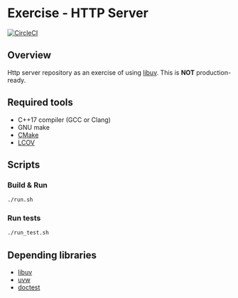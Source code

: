 # Exercise - HTTP Server

[![CircleCI](https://circleci.com/gh/kzok/exercise-http-server.svg?style=shield)](https://circleci.com/gh/kzok/exercise-http-server)

## Overview

Http server repository as an exercise of using [libuv](https://github.com/libuv/libuv).
This is **NOT** production-ready.

## Required tools

- C++17 compiler (GCC or Clang)
- GNU make
- [CMake](https://cmake.org/)
- [LCOV](http://ltp.sourceforge.net/coverage/lcov.php)

## Scripts

### Build & Run

```bash
./run.sh
```

### Run tests

```bash
./run_test.sh
```

## Depending libraries

- [libuv](https://github.com/libuv/libuv)
- [uvw](https://github.com/skypjack/uvw)
- [doctest](https://github.com/onqtam/doctest)
